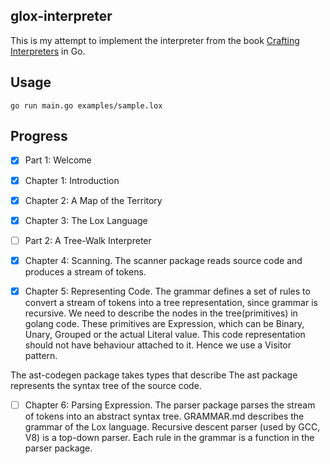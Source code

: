 glox-interpreter
- 

This is my attempt to implement the interpreter from the book [Crafting Interpreters](https://craftinginterpreters.com/) in Go.

## Usage

```go run main.go examples/sample.lox```

## Progress
- [x] Part 1: Welcome
- [x] Chapter 1: Introduction
- [x] Chapter 2: A Map of the Territory
- [x] Chapter 3: The Lox Language

- [ ] Part 2: A Tree-Walk Interpreter
- [x] Chapter 4: Scanning. 
The scanner package reads source code and produces a stream of tokens.

- [x] Chapter 5: Representing Code.
The grammar defines a set of rules to convert a stream of tokens into a tree representation, since grammar is recursive.
We need to describe the nodes in the tree(primitives) in golang code.
These primitives are Expression, which can be Binary, Unary, Grouped or the actual Literal value.
This code representation should not have behaviour attached to it. Hence we use a Visitor pattern.


The ast-codegen package takes types that describe 
The ast package represents the syntax tree of the source code.

- [ ] Chapter 6: Parsing Expression. 
The parser package parses the stream of tokens into an abstract syntax tree.
GRAMMAR.md describes the grammar of the Lox language.
Recursive descent parser (used by GCC, V8) is a top-down parser.
Each rule in the grammar is a function in the parser package.